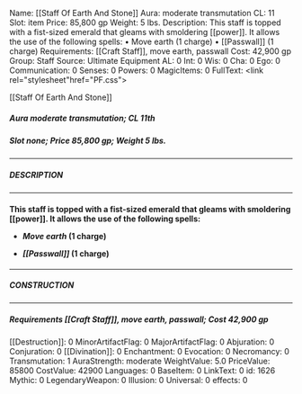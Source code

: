 Name: [[Staff Of Earth And Stone]]
Aura: moderate transmutation
CL: 11
Slot: item
Price: 85,800 gp
Weight: 5 lbs.
Description: This staff is topped with a fist-sized emerald that gleams with smoldering [[power]]. It allows the use of the following spells: • Move earth (1 charge) • [[Passwall]] (1 charge)
Requirements: [[Craft Staff]], move earth, passwall
Cost: 42,900 gp
Group: Staff
Source: Ultimate Equipment
AL: 0
Int: 0
Wis: 0
Cha: 0
Ego: 0
Communication: 0
Senses: 0
Powers: 0
MagicItems: 0
FullText: <link rel="stylesheet"href="PF.css"><div class="heading"><p class="alignleft">[[Staff Of Earth And Stone]]</p><div style="clear: both;"></div></div><div><h5><b>Aura </b>moderate transmutation; <b>CL </b>11th</h5><h5><b>Slot </b>none; <b>Price </b>85,800 gp; <b>Weight </b>5 lbs.</h5></div><hr/><div><h5><b>DESCRIPTION</b></h5></div><hr/><div><h4><p>This staff is topped with a fist-sized emerald that gleams with smoldering [[power]]. It allows the use of the following spells: </p><p><ul><li> <i>Move earth</i> (1 charge) </p><p><li> <i>[[Passwall]]</i> (1 charge)</ul></p></h4></div><hr/><div><h5><b>CONSTRUCTION</b></h5></div><hr/><div><h5><b>Requirements </b>[[Craft Staff]], <i>move earth</i>, <i>passwall</i>; <b>Cost </b>42,900 gp</h5></div>
[[Destruction]]: 0
MinorArtifactFlag: 0
MajorArtifactFlag: 0
Abjuration: 0
Conjuration: 0
[[Divination]]: 0
Enchantment: 0
Evocation: 0
Necromancy: 0
Transmutation: 1
AuraStrength: moderate
WeightValue: 5.0
PriceValue: 85800
CostValue: 42900
Languages: 0
BaseItem: 0
LinkText: 0
id: 1626
Mythic: 0
LegendaryWeapon: 0
Illusion: 0
Universal: 0
effects: 0
